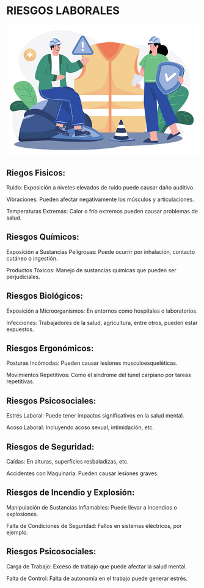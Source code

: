 # RIESGOS LABORALES
![Riesgos laborales](/img/gecosa-prevencion-riesgos.jpg)

## Riegos Fisicos:
 Ruido: Exposición a niveles elevados de ruido puede causar daño auditivo.
 
 Vibraciones: Pueden afectar negativamente los músculos y articulaciones.
 
 Temperaturas Extremas: Calor o frío extremos pueden causar problemas de salud.
   
## Riesgos Químicos:
Exposición a Sustancias Peligrosas: Puede ocurrir por inhalación, contacto cutáneo o ingestión.

Productos Tóxicos: Manejo de sustancias químicas que pueden ser perjudiciales.

## Riesgos Biológicos:
Exposición a Microorganismos: En entornos como hospitales o laboratorios.

Infecciones: Trabajadores de la salud, agricultura, entre otros, pueden estar expuestos.

## Riesgos Ergonómicos:
Posturas Incómodas: Pueden causar lesiones musculoesqueléticas.

Movimientos Repetitivos: Como el síndrome del túnel carpiano por tareas repetitivas.

## Riesgos Psicosociales:
Estrés Laboral: Puede tener impactos significativos en la salud mental.

Acoso Laboral: Incluyendo acoso sexual, intimidación, etc.

## Riesgos de Seguridad:
Caídas: En alturas, superficies resbaladizas, etc.

Accidentes con Maquinaria: Pueden causar lesiones graves.

## Riesgos de Incendio y Explosión:
Manipulación de Sustancias Inflamables: Puede llevar a incendios o explosiones.

Falta de Condiciones de Seguridad: Fallos en sistemas eléctricos, por ejemplo.

## Riesgos Psicosociales:
Carga de Trabajo: Exceso de trabajo que puede afectar la salud mental.

Falta de Control: Falta de autonomía en el trabajo puede generar estrés.
